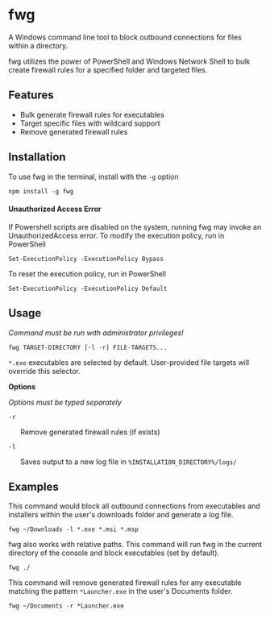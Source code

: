 # fwg

A Windows command line tool to block outbound connections for files within a directory.

fwg utilizes the power of PowerShell and Windows Network Shell to bulk create firewall rules for a specified folder and targeted files.

## Features

- Bulk generate firewall rules for executables
- Target specific files with wildcard support
- Remove generated firewall rules

## Installation

To use fwg in the terminal, install with the `-g` option

```console
npm install -g fwg
```

#### Unauthorized Access Error

If Powershell scripts are disabled on the system, running fwg may invoke an UnauthorizedAccess error. To modify the execution policy, run in PowerShell

```console
Set-ExecutionPolicy -ExecutionPolicy Bypass
```

To reset the execution policy, run in PowerShell

```console
Set-ExecutionPolicy -ExecutionPolicy Default
```

## Usage

_Command must be run with administrator privileges!_

```console
fwg TARGET-DIRECTORY [-l -r] FILE-TARGETS...
```

`*.exe` executables are selected by default. User-provided file targets will override this selector.

**Options**

_Options must be typed separately_

`-r`

&nbsp;&nbsp;&nbsp;&nbsp;&nbsp;&nbsp;Remove generated firewall rules (if exists)

`-l`

&nbsp;&nbsp;&nbsp;&nbsp;&nbsp;&nbsp;Saves output to a new log file in `%INSTALLATION_DIRECTORY%/logs/`

## Examples

This command would block all outbound connections from executables and installers within the user's downloads folder and generate a log file.

```console
fwg ~/Downloads -l *.exe *.msi *.msp
```

fwg also works with relative paths. This command will run fwg in the current directory of the console and block executables (set by default).

```console
fwg ./
```

This command will remove generated firewall rules for any executable matching the pattern `*Launcher.exe` in the user's Documents folder.

```console
fwg ~/Documents -r *Launcher.exe
```

